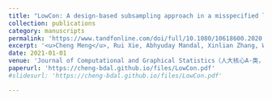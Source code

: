 ```yaml
---
title: "LowCon: A design-based subsampling approach in a misspecified linear model"
collection: publications
category: manuscripts
permalink: 'https://www.tandfonline.com/doi/full/10.1080/10618600.2020.1844215'
excerpt: '<u>Cheng Meng</u>, Rui Xie, Abhyuday Mandal, Xinlian Zhang, Wenxuan Zhong, and Ping Ma<sup>*</sup>'
date: 2021-01-01
venue: 'Journal of Computational and Graphical Statistics（人大核心A-类，人大理工核心A-类）'
paperurl: 'https://cheng-bdal.github.io/files/LowCon.pdf'
#slidesurl: 'https://cheng-bdal.github.io/files/LowCon.pdf'

---
```


